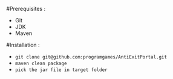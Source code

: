 #Prerequisites :
- Git
- JDK
- Maven

#Installation :

* `git clone git@github.com:programgames/AntiExitPortal.git`
* `maven clean package`
* `pick the jar file in target folder`